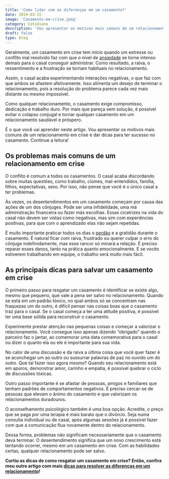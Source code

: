 ```yaml
---
title: 'Como lidar com as diferenças em um casamento?'
date: 2019-03-15
image: 'Casamento-em-crise.jpeg'
category: Cotidiano
description: 'Vou apresentar os motivos mais comuns de um relacionamento em crise e dar dicas para ter sucesso no casamento. Continue a leitura!'
draft: false
type: blog
---
```


Geralmente, um casamento em crise tem início quando um estresse ou conflito mal resolvido faz com que o nível de [ansiedade](/como-e-feito-o-tratamento-da-ansiedade/) se torne intenso demais para o casal conseguir administrar. Como resultado, a raiva, o ressentimento e a frustração se tornam habituais no relacionamento.

Assim, o casal acaba experimentando interações negativas, o que faz com que ambos se afastem afetivamente. Isso alimenta um desejo de terminar o relacionamento, pois a resolução do problema parece cada vez mais distante ou mesmo impossível.

Como qualquer relacionamento, o casamento exige compromisso, dedicação e trabalho duro. Por mais que pareça sem solução, é possível evitar o colapso conjugal e tornar qualquer casamento em um relacionamento saudável e próspero.

É o que você vai aprender neste artigo. Vou apresentar os motivos mais comuns de um relacionamento em crise e dar dicas para ter sucesso no casamento. Continue a leitura!

## Os problemas mais comuns de um relacionamento em crise

O conflito é comum a todos os casamentos. O casal acaba discordando sobre muitas questões, como trabalho, ciúmes, mal-entendidos, família, filhos, expectativas, sexo. Por isso, não pense que você é o único casal a ter problemas.

Às vezes, os desentendimentos em um casamento começam por causa das ações de um dos cônjuges. Pode ser uma infidelidade, uma má administração financeira ou fazer más escolhas. Essas cicatrizes na vida do casal não devem ser vistas como negativas, mas sim com experiências positivas, para que com o aprendizado elas não sejam repetidas.

É muito importante praticar todos os dias o [perdão](/como-perdoar-alguem-que-te-magoou/) e a gratidão durante o casamento. É natural ficar com raiva, frustrado ou querer culpar o erro do cônjuge indefinidamente, mas esse rancor só minará a relação. É preciso reparar esses danos, tanto na prática quanto emocionalmente. E se vocês estiverem trabalhando em equipe, o trabalho será muito mais fácil.

## As principais dicas para salvar um casamento em crise

O primeiro passo para resgatar um casamento é identificar se existe algo, mesmo que pequeno, que vale a pena ser salvo no relacionamento. Quando se está em um padrão tóxico, no qual ambos só se concentram nas fraquezas um do outro, é difícil pensar nas coisas boas que o casamento traz para o casal. Se o casal começa a ter uma atitude positiva, é possível ter uma base sólida para reconstruir o casamento.

Experimente prestar atenção nas pequenas coisas e começar a valorizar o relacionamento. Você consegue isso apenas dizendo “obrigado” quando o parceiro faz o jantar, ao comemorar uma data comemorativa para o casal ou dizer o quanto ela ou ele é importante para sua vida.

No calor de uma discussão e da raiva a última coisa que você quer fazer é se aconchegar um ao outro ou sussurrar palavras de paz no ouvido um do outro. Que tal fazer isso agora mesmo? Quando seu relacionamento está em apuros, demonstrar amor, carinho e empatia, é possível quebrar o ciclo de discussões tóxicas.

Outro passo importante é se afastar de pessoas, amigos e familiares que tenham padrões de comportamentos negativos. É preciso cercar-se de pessoas que elevam o ânimo do casamento e que valorizam os relacionamentos duradouros.

O aconselhamento psicológico também é uma boa opção. Acredite, o preço que se paga por uma terapia é mais barato que o divórcio. Seja numa consulta individual ou de casal, após algumas sessões já é possível fazer com que a comunicação flua novamente dentro do relacionamento.

Dessa forma, problemas não significam necessariamente que o casamento deva terminar. O desentendimento significa que um novo crescimento está tentando ocorrer, mesmo em um casamento em crise. Com as habilidades certas, qualquer relacionamento pode ser salvo.

**Curtiu as dicas de como resgatar um casamento em crise? Então, confira meu outro artigo com mais [dicas para resolver as diferenças em um relacionamento](/dificuldades-no-casamento-dicas-para-resolver-as-diferencas/)!**
